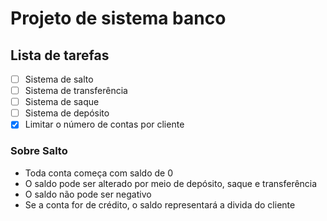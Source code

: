 # Projeto de sistema banco

## Lista de tarefas
- [ ] Sistema de salto
- [ ] Sistema de transferência
- [ ] Sistema de saque
- [ ] Sistema de depósito
- [x] Limitar o número de contas por cliente

### Sobre Salto
- Toda conta começa com saldo de 0
- O saldo pode ser alterado por meio de depósito, saque e transferência
- O saldo não pode ser negativo
- Se a conta for de crédito, o saldo representará a divida do cliente

